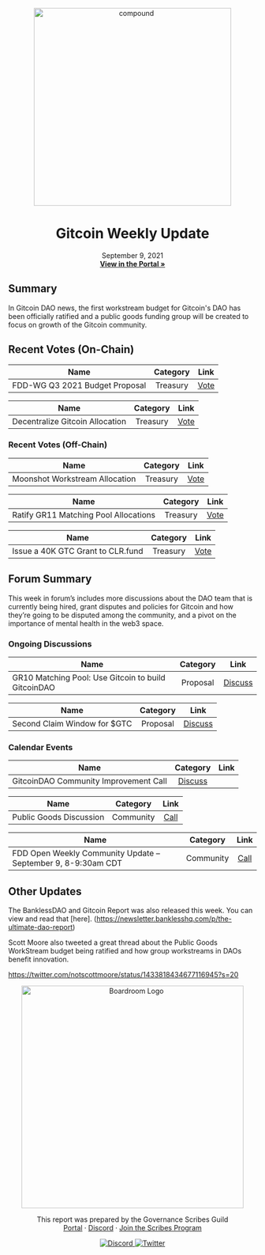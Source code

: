 <p align="center">
  <a href="http://app.boardroom.info/gitcoin">
    <img src="https://s.gitcoin.co/static/v2/images/presskit/logotype.f06a89bd4582.svg" alt="compound" width="400" />
  </a>
  <h1 align="center">Gitcoin Weekly Update</h1>
  <p align="center">
    September 9, 2021
  <br />
  <a href="http://app.boardroom.info/gitcoin"><strong>View in the Portal »</strong></a>
  <br />
  </p>
</p>

## Summary

In Gitcoin DAO news, the first workstream budget for Gitcoin's DAO has been officially ratified and a public goods funding group will be created to focus on growth of the Gitcoin community.

## Recent Votes (On-Chain)

| Name          | Category      | Link   |
| ------------- |:-------------:| :-----:|
| FDD-WG Q3 2021 Budget Proposal | Treasury | [Vote](https://gov.gitcoin.co/t/proposal-fdd-wg-anti-fraud-sybil-collusion-q3-budget-request/8210)

| Name          | Category      | Link   |
| ------------- |:-------------:| :-----:|
| Decentralize Gitcoin Allocation | Treasury | [Vote](https://gov.gitcoin.co/t/decentralize-gitcoin-workstream-budget-request/8121)


### Recent Votes (Off-Chain)
| Name          | Category      | Link   |
| ------------- |:-------------:| :-----:|
| Moonshot Workstream Allocation | Treasury | [Vote](https://snapshot.org/#/gitcoindao.eth/proposal/QmSYVGy8KMrWu3Lrue8ah9zrWZb4wrCJboi4o5KDmNS6P2)

| Name          | Category      | Link   |
| ------------- |:-------------:| :-----:|
| Ratify GR11 Matching Pool Allocations | Treasury | [Vote](https://snapshot.org/#/gitcoindao.eth/proposal/QmSRTDaRckWkWBBAHDXXyatMFLUZcFjSCkvHSBuC84fgbf)

| Name          | Category      | Link   |
| ------------- |:-------------:| :-----:|
| Issue a 40K GTC Grant to CLR.fund| Treasury | [Vote](https://snapshot.org/#/gitcoindao.eth/proposal/QmSRTDaRckWkWBBAHDXXyatMFLUZcFjSCkvHSBuC84fgbf)



## Forum Summary

This week in forum’s includes more discussions about the DAO team that is currently being hired, grant disputes and policies for Gitcoin and how they’re going to be disputed among the community, and a pivot on the importance of mental health in the web3 space.


### Ongoing Discussions

| Name          | Category      | Link   |
| ------------- |:-------------:| :-----:|
| GR10 Matching Pool: Use Gitcoin to build GitcoinDAO | Proposal | [Discuss](https://gov.gitcoin.co/t/proposal-gr10-matching-pool-use-gitcoin-to-build-gitcoindao/6372)

| Name          | Category      | Link   |
| ------------- |:-------------:| :-----:|
| Second Claim Window for $GTC  | Proposal | [Discuss](https://gov.gitcoin.co/t/proposal-second-claim-window-for-gtc/7388)

### Calendar Events

| Name          | Category      | Link   |
| ------------- |:-------------:| :-----:|
| GitcoinDAO Community Improvement Call | [Discuss](https://www.addevent.com/event/gD8328758)

| Name          | Category      | Link   |
| ------------- |:-------------:| :-----:|
| Public Goods Discussion | Community | [Call](https://www.addevent.com/event/UI8080771)

| Name          | Category      | Link   |
| ------------- |:-------------:| :-----:|
| FDD Open Weekly Community Update – September 9, 8-9:30am CDT | Community | [Call](https://www.addevent.com/event/CD8216819)

## Other Updates

The BanklessDAO and Gitcoin Report was also released this week. You can view and read that [here]. (https://newsletter.banklesshq.com/p/the-ultimate-dao-report)

Scott Moore also tweeted a great thread about the Public Goods WorkStream budget being ratified and how group workstreams in DAOs benefit innovation.

https://twitter.com/notscottmoore/status/1433818434677116945?s=20


<p align="center">
  <a href="http://app.boardroom.info/">
    <img src="https://i.ibb.co/PFcchnQ/boardroom.png" alt="Boardroom Logo" width="450" />
  </a>
</p>

<p align="center">
	This report was prepared by the Governance Scribes Guild
  <br />
  <a href="http://boardroom.info/">Portal</a>
  ·
  <a href="https://discord.com/invite/tgrTFg9">Discord</a>
  ·
  <a href="https://boardroom.mirror.xyz/JHrN8nVy_J4C7Xzj37zoyPANg0ZnNszhWy9YOZHC0lM">Join the Scribes Program</a>
</p>

<p align="center">
  <a href="https://discord.gg/CEZ8WfuK8s">
    <img src="https://img.shields.io/badge/Discord-Join-7289da?style=for-the-badge&logo=discord&logoColor=white" alt="Discord" />
  </a>
  <a href="https://twitter.com/boardroom_info">
    <img src="https://img.shields.io/badge/Twitter-Follow-1da1f2?style=for-the-badge&logo=twitter&logoColor=white" alt="Twitter" />
  </a>
</p>
